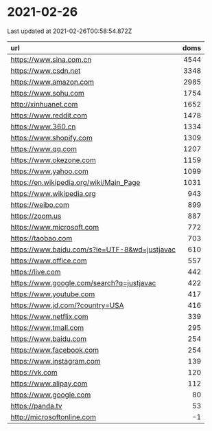 # 2021-02-26

<!-- BEGIN -->
Last updated at 2021-02-26T00:58:54.872Z

url | doms
:- | -:
https://www.sina.com.cn | 4544
https://www.csdn.net | 3348
https://www.amazon.com | 2985
https://www.sohu.com | 1754
http://xinhuanet.com | 1652
https://www.reddit.com | 1478
https://www.360.cn | 1334
https://www.shopify.com | 1309
https://www.qq.com | 1207
https://www.okezone.com | 1159
https://www.yahoo.com | 1099
https://en.wikipedia.org/wiki/Main_Page | 1031
https://www.wikipedia.org | 943
https://weibo.com | 899
https://zoom.us | 887
https://www.microsoft.com | 772
https://taobao.com | 703
https://www.baidu.com/s?ie=UTF-8&wd=justjavac | 610
https://www.office.com | 557
https://live.com | 442
https://www.google.com/search?q=justjavac | 422
https://www.youtube.com | 417
https://www.jd.com/?country=USA | 416
https://www.netflix.com | 339
https://www.tmall.com | 295
https://www.baidu.com | 254
https://www.facebook.com | 254
https://www.instagram.com | 139
https://vk.com | 120
https://www.alipay.com | 112
https://www.google.com | 80
https://panda.tv | 53
http://microsoftonline.com | -1
<!-- END -->
